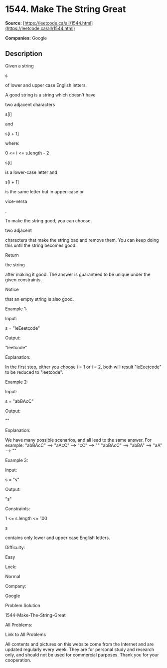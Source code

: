 # 1544. Make The String Great

**Source:** [https://leetcode.ca/all/1544.html](https://leetcode.ca/all/1544.html)

**Companies:** Google

## Description

Given a string

s

of lower and upper case English letters.

A good string is a string which doesn't have

two adjacent
                characters

s[i]

and

s[i + 1]

where:

0 <= i <= s.length - 2

s[i]

is a lower-case letter and

s[i + 1]

is the same
                    letter but in upper-case or

vice-versa

.

To make the string good, you can choose

two adjacent

characters that
                make the string bad and remove them. You can keep doing this until the string
                becomes good.

Return

the string

after making it good. The answer is guaranteed to be
                unique under the given constraints.

Notice

that an empty string is also good.

Example 1:

Input:

s = "leEeetcode"

Output:

"leetcode"

Explanation:

In the first step, either you choose i = 1 or i = 2, both will result "leEeetcode" to be reduced to "leetcode".

Example 2:

Input:

s = "abBAcC"

Output:

""

Explanation:

We have many possible scenarios, and all lead to the same answer. For example:
"abBAcC" --> "aAcC" --> "cC" --> ""
"abBAcC" --> "abBA" --> "aA" --> ""

Example 3:

Input:

s = "s"

Output:

"s"

Constraints:

1 <= s.length <= 100

s

contains only lower and upper case English letters.

Difficulty:

Easy

Lock:

Normal

Company:

Google

Problem Solution

1544-Make-The-String-Great

All Problems:

Link to All Problems

All contents and pictures on this website come from the Internet and are updated regularly every week. They are for personal study and research only, and should not be used for commercial purposes. Thank you for your cooperation.

